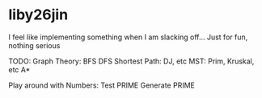 liby26jin
=========

I feel like implementing something when I am slacking off...
Just for fun, nothing serious

TODO:
Graph Theory:
BFS
DFS
Shortest Path: DJ, etc
MST: Prim, Kruskal, etc
A*

Play around with Numbers:
Test PRIME
Generate PRIME
